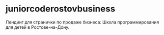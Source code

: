 # juniorcoderostovbusiness
Лендинг для странички по продаже бизнеса: Школа программирования для детей в Ростове-на-Дону. 

